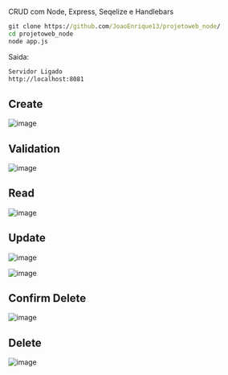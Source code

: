 CRUD com Node, Express, Seqelize e Handlebars

```cmd
git clone https://github.com/JoaoEnrique13/projetoweb_node/
cd projetoweb_node
node app.js
```

Saida:
```cmd
Servidor Ligado
http://localhost:8081
```

<!--
Dependencias usadas:
```cmd
npm install express --save
```
```cmd
npm install express-handlebars --save
```
```cmd
npm install sequelize --save
```
```cmd
npm install mysql2 --save
```-->

## Create
![image](https://github.com/JoaoEnrique13/projetoweb_node/assets/99426704/add78262-efd7-4af1-b46f-89770d1aad54)

## Validation
![image](https://github.com/JoaoEnrique13/projetoweb_node/assets/99426704/ac054c76-8b24-42f7-8ae0-e1ab632b4b72)

## Read
![image](https://github.com/JoaoEnrique13/projetoweb_node/assets/99426704/0ab8fd3d-f427-4d49-a44a-bc305afb090c)

## Update
![image](https://github.com/JoaoEnrique13/projetoweb_node/assets/99426704/969a265b-7ee3-4265-9495-e9d8b5ff878e)

![image](https://github.com/JoaoEnrique13/projetoweb_node/assets/99426704/42e66327-34b5-4f41-b5aa-2201dfca93c3)

## Confirm Delete
![image](https://github.com/JoaoEnrique13/projetoweb_node/assets/99426704/5a8e28bf-ec38-40d6-95d2-f12778a29d17)

## Delete
![image](https://github.com/JoaoEnrique13/projetoweb_node/assets/99426704/2ba8f306-260b-49c7-8b2a-4629c8589555)
